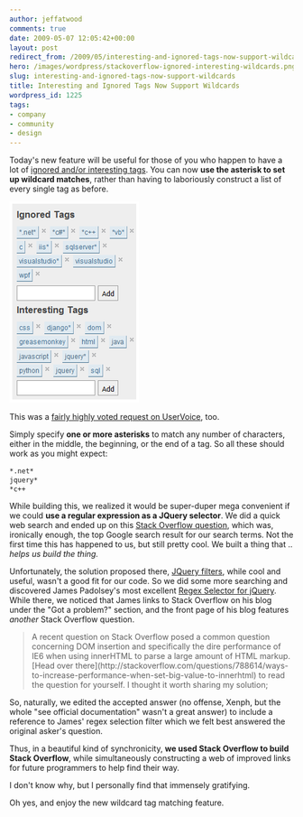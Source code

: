 ```yaml
---
author: jeffatwood
comments: true
date: 2009-05-07 12:05:42+00:00
layout: post
redirect_from: /2009/05/interesting-and-ignored-tags-now-support-wildcards
hero: /images/wordpress/stackoverflow-ignored-interesting-wildcards.png
slug: interesting-and-ignored-tags-now-support-wildcards
title: Interesting and Ignored Tags Now Support Wildcards
wordpress_id: 1225
tags:
- company
- community
- design
---
```



Today's new feature will be useful for those of you who happen to have a lot of [ignored and/or interesting tags](http://blog.stackoverflow.com/2008/10/expressing-your-tag-preferences/). You can now **use the asterisk to set up wildcard matches**, rather than having to laboriously construct a list of every single tag as before.



![stackoverflow-ignored-interesting-wildcards](/images/wordpress/stackoverflow-ignored-interesting-wildcards.png)



This was a [fairly highly voted request on UserVoice](http://stackoverflow.uservoice.com/pages/1722-general/suggestions/38257-allow-for-wildcards-in-ignored-and-interesting-tags), too.



Simply specify **one or more asterisks** to match any number of characters, either in the middle, the beginning, or the end of a tag. So all these should work as you might expect:




    
    
    *.net*
    jquery*
    *c++
    





While building this, we realized it would be super-duper mega convenient if we could **use a regular expression as a JQuery selector**. We did a quick web search and ended up on this [Stack Overflow question](http://stackoverflow.com/questions/190253/jquery-selector-regular-expressions), which was, ironically enough, the top Google search result for our search terms. Not the first time this has happened to us, but still pretty cool. We built a thing that .. _helps us build the thing._



Unfortunately, the solution proposed there, [JQuery filters](http://docs.jquery.com/Traversing/filter#expr), while cool and useful, wasn't a good fit for our code. So we did some more searching and discovered James Padolsey's most excellent [Regex Selector for jQuery](http://james.padolsey.com/javascript/regex-selector-for-jquery/). While there, we noticed that James links to Stack Overflow on his blog under the "Got a problem?" section, and the front page of his blog features _another_ Stack Overflow question.





<blockquote>
A recent question on Stack Overflow posed a common question concerning DOM insertion and specifically the dire performance of IE6 when using innerHTML to parse a large amount of HTML markup. [Head over there](http://stackoverflow.com/questions/788614/ways-to-increase-performance-when-set-big-value-to-innerhtml) to read the question for yourself. I thought it worth sharing my solution;
</blockquote>





So, naturally, we edited the accepted answer (no offense, Xenph, but the whole "see official documentation" wasn't a great answer) to include a reference to James' regex selection filter which we felt best answered the original asker's question.



Thus, in a beautiful kind of synchronicity, **we used Stack Overflow to build Stack Overflow**, while simultaneously constructing a web of improved links for future programmers to help find their way.



I don't know why, but I personally find that immensely gratifying.



Oh yes, and enjoy the new wildcard tag matching feature.

